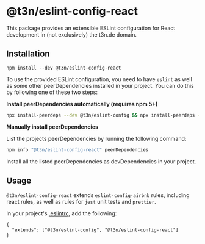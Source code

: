 # @t3n/eslint-config-react

This package provides an extensible ESLint configuration for React development in (not exclusively) the t3n.de domain.

## Installation

```
npm install --dev @t3n/eslint-config-react
```

To use the provided ESLint configuration, you need to have `eslint` as well as some other peerDependencies installed in your project. You can do this by following one of these two steps:

**Install peerDependencies automatically (requires npm 5+)**

```sh
npx install-peerdeps --dev @t3n/eslint-config && npx install-peerdeps --dev @t3n/eslint-config-react
```

**Manually install peerDependencies**

List the projects peerDependencies by running the following command:

```sh
npm info "@t3n/eslint-config-react" peerDependencies
```

Install all the listed peerDependencies as devDependencies in your project.

## Usage

`@t3n/eslint-config-react` extends `eslint-config-airbnb` rules, including react rules, as well as rules for `jest` unit tests and `prettier`.

In your project's [.eslintrc](https://eslint.org/docs/user-guide/configuring), add the following:

```
{
  "extends": ["@t3n/eslint-config", "@t3n/eslint-config-react"]
}
```
